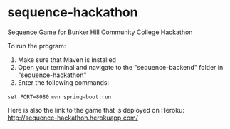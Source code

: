 # sequence-hackathon
Sequence Game for Bunker Hill Community College Hackathon

To run the program:
1. Make sure that Maven is installed
2. Open your terminal and navigate to the "sequence-backend" folder in "sequence-hackathon"
3. Enter the following commands:

`set PORT=8080`
`mvn spring-boot:run`

Here is also the link to the game that is deployed on Heroku: http://sequence-hackathon.herokuapp.com/

